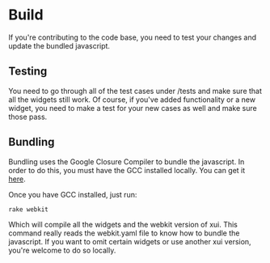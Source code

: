 # Build #

If you're contributing to the code base, you need to test your changes and update the bundled javascript.

## Testing ##

You need to go through all of the test cases under /tests and make sure that all the widgets still work. Of course, if you've added functionality or a new widget, you need to make a test for your new cases as well and make sure those pass.

## Bundling ##

Bundling uses the Google Closure Compiler to bundle the javascript. In order to do this, you must have the GCC installed locally. You can get it [here](http://code.google.com/closure/compiler/).

Once you have GCC installed, just run:

    rake webkit

Which will compile all the widgets and the webkit version of xui. This command really reads the webkit.yaml file to know how to bundle the javascript. If you want to omit certain widgets or use another xui version, you're welcome to do so locally.

